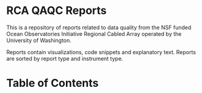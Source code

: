 # RCA QAQC Reports

This is a repository of reports related to data quality from the NSF funded Ocean Observatories Initiative
Regional Cabled Array operated by the University of Washington. 

Reports contain visualizations, code snippets and explanatory text. Reports are sorted by report type and instrument type.

# Table of Contents

```{tableofcontents}
```